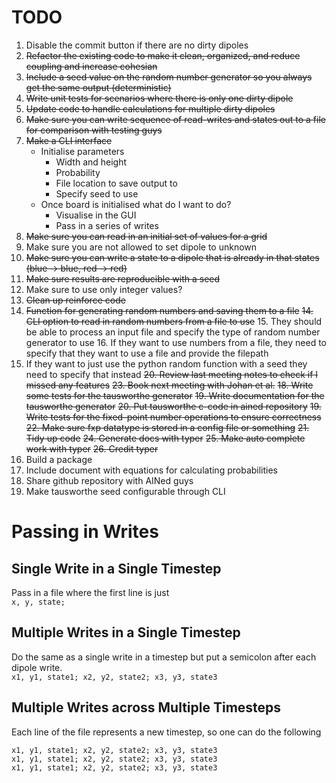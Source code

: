 # TODO

1. Disable the commit button if there are no dirty dipoles
2. ~~Refactor the existing code to make it clean, organized, and reduce coupling and increase cohesian~~
3. ~~Include a seed value on the random number generator so you always get the same output (deterministic)~~
3. ~~Write unit tests for scenarios where there is only one dirty dipole~~
4. ~~Update code to handle calculations for multiple dirty dipoles~~
6. ~~Make sure you can write sequence of read-writes and states out to a file for comparison with testing guys~~
7. ~~Make a CLI interface~~
    - Initialise parameters
        - Width and height
        - Probability
        - File location to save output to
        - Specify seed to use
    - Once board is initialised what do I want to do?
        - Visualise in the GUI
        - Pass in a series of writes
10. ~~Make sure you can read in an initial set of values for a grid~~
8. Make sure you are not allowed to set dipole to unknown
9. ~~Make sure you can write a state to a dipole that is already in that states (blue -> blue, red -> red)~~
10. ~~Make sure results are reproducible with a seed~~
11. Make sure to use only integer values?
12. ~~Clean up reinforce code~~
13. ~~Function for generating random numbers and saving them to a file~~
    ~~14. CLI option to read in random numbers from a file to use~~
    15. They should be able to process an input file and specify the type of random number generator to use
        16. If they want to use numbers from a file, they need to specify that they want to use a file and provide the
            filepath
17. If they want to just use the python random function with a seed they need to specify that instead
    ~~20. Review last meeting notes to check if I missed any features~~
    ~~23. Book next meeting with Johan et al.~~
    ~~18. Write some tests for the tausworthe generator~~
    ~~19. Write documentation for the tausworthe generator~~
    ~~20. Put tausworthe c-code in ained repository~~
    ~~19. Write tests for the fixed-point number operations to ensure correctness~~
    ~~22. Make sure fxp datatype is stored in a config file or something~~
    ~~21. Tidy up code~~
    ~~24. Generate docs with typer~~
    ~~25. Make auto complete work with typer~~
    ~~26. Credit typer~~
26. Build a package
27. Include document with equations for calculating probabilities
2. Share github repository with AINed guys
3. Make tausworthe seed configurable through CLI

# Passing in Writes

## Single Write in a Single Timestep

Pass in a file where the first line is just <br>
``x, y, state;``

## Multiple Writes in a Single Timestep

Do the same as a single write in a timestep but put a semicolon after each dipole write. <br>
``x1, y1, state1; x2, y2, state2; x3, y3, state3``

## Multiple Writes across Multiple Timesteps

Each line of the file represents a new timestep, so one can do the following <br>

``x1, y1, state1; x2, y2, state2; x3, y3, state3`` <br>
``x1, y1, state1; x2, y2, state2; x3, y3, state3`` <br>
``x1, y1, state1; x2, y2, state2; x3, y3, state3``
